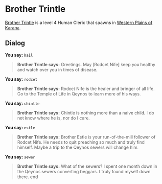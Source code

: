 # Brother Trintle



[Brother Trintle](/npc/12057) is a level 4 Human Cleric that spawns in [Western Plains of Karana](/zone/12).



## Dialog

**You say:** `hail`



>**Brother Trintle says:** Greetings.  May [Rodcet Nife] keep you healthy and watch over you in times of disease.

**You say:** `rodcet`



>**Brother Trintle says:** Rodcet Nife is the healer and bringer of all life.  Go to the Temple of Life in Qeynos to learn more of his ways.

**You say:** `chintle`



>**Brother Trintle says:** Chintle is nothing more than a naive child.  I do not know where he is, nor do I care.

**You say:** `estle`



>**Brother Trintle says:** Brother Estle is your run-of-the-mill follower of Rodcet Nife.  He needs to quit preaching so much and truly find himself.  Maybe a trip to the Qeynos sewers will change him.

**You say:** `sewer`



>**Brother Trintle says:** What of the sewers?  I spent one month down in the Qeynos sewers converting beggars.  I truly found myself down there.
end
